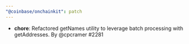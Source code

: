 ```yaml
---
"@coinbase/onchainkit": patch
---
```


- **chore**: Refactored getNames utility to leverage batch processing with getAddresses. By @cpcramer #2281
